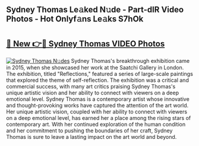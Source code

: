 ## Sydney Thomas Le𝚊ked N𝚞de - Part-dIR Video Photos - Hot Onlyf𝚊ns Le𝚊ks S7hOk

# <h2><a href="http://ab57903.deff.icu/?id=Sydney+Thomas">🔗 New 👉🔴 Sydney Thomas VIDEO Photos</a></h2>

[![Sydney Thomas N𝚞des](https://i.imgur.com/rIISA9y.gif)](http://ab57903.deff.icu/?id=Sydney+Thomas)
Sydney Thomas's breakthrough exhibition came in 2015, when she showcased her work at the Saatchi Gallery in London. The exhibition, titled "Reflections," featured a series of large-scale paintings that explored the theme of self-reflection. The exhibition was a critical and commercial success, with many art critics praising Sydney Thomas's unique artistic vision and her ability to connect with viewers on a deep emotional level. Sydney Thomas is a contemporary artist whose innovative and thought-provoking works have captured the attention of the art world. Her unique artistic vision, coupled with her ability to connect with viewers on a deep emotional level, has earned her a place among the rising stars of contemporary art. With her continued exploration of the human condition and her commitment to pushing the boundaries of her craft, Sydney Thomas is sure to leave a lasting impact on the art world and beyond.
